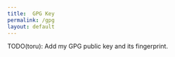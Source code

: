 ```yaml
---
title:  GPG Key
permalink: /gpg
layout: default
---
```


TODO(toru): Add my GPG public key and its fingerprint.
